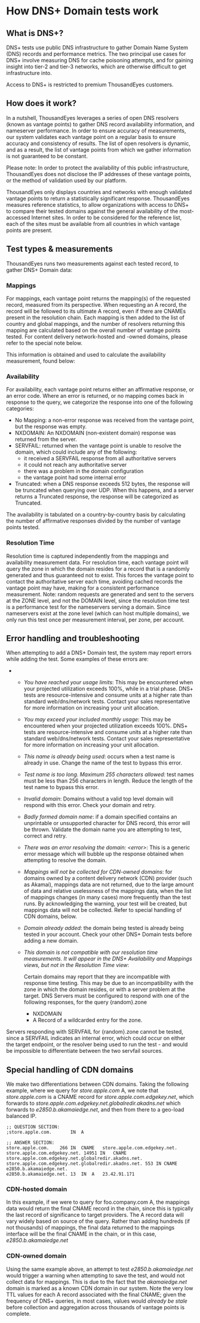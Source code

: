 # How DNS+ Domain tests work

## What is DNS+?

DNS+ tests use public DNS infrastructure to gather Domain Name System \(DNS\) records and performance metrics.  The two principal use cases for DNS+ involve measuring DNS for cache poisoning attempts, and for gaining insight into tier-2 and tier-3 networks, which are otherwise difficult to get infrastructure into.  

Access to DNS+ is restricted to premium ThousandEyes customers.

## How does it work?

In a nutshell, ThousandEyes leverages a series of open DNS resolvers \(known as vantage points\) to gather DNS record availability information, and nameserver performance. In order to ensure accuracy of measurements, our system validates each vantage point on a regular basis to ensure accuracy and consistency of results. The list of open resolvers is dynamic, and as a result, the list of vantage points from which we gather information is not guaranteed to be constant.

Please note: In order to protect the availability of this public infrastructure, ThousandEyes does not disclose the IP addresses of these vantage points, or the method of validation used by our platform.

ThousandEyes only displays countries and networks with enough validated vantage points to return a statistically significant response.  ThousandEyes measures reference statistics, to allow organizations with access to DNS+ to compare their tested domains against the general availability of the most-accessed Internet sites. In order to be considered for the reference list, each of the sites must be available from all countries in which vantage points are present.

## Test types & measurements

ThousandEyes runs two measurements against each tested record, to gather DNS+ Domain data:

### Mappings

For mappings, each vantage point returns the mapping\(s\) of the requested record, measured from its perspective. When requesting an A record, the record will be followed to its ultimate A record, even if there are CNAMEs present in the resolution chain. Each mapping is then added to the list of country and global mappings, and the number of resolvers returning this mapping are calculated based on the overall number of vantage points tested.  For content delivery network-hosted and -owned domains, please refer to the special note below.

This information is obtained and used to calculate the availability measurement, found below:

### Availability

For availability, each vantage point returns either an affirmative response, or an error code.  Where an error is returned, or no mapping comes back in response to the query, we categorize the response into one of the following categories:

* No Mapping: a non-error response was received from the vantage point, but the response was empty.
* NXDOMAIN: An NXDOMAIN \(non-existent domain\) response was returned from the server.
* SERVFAIL: returned when the vantage point is unable to resolve the domain, which could include any of the following:
  * it received a SERVFAIL response from all authoritative servers
  * it could not reach any authoritative server
  * there was a problem in the domain configuration
  * the vantage point had some internal error
* Truncated: when a DNS response exceeds 512 bytes, the response will be truncated when querying over UDP.  When this happens, and a server returns a Truncated response, the response will be categorized as Truncated.

The availability is tabulated on a country-by-country basis by calculating the number of affirmative responses divided by the number of vantage points tested.

### Resolution Time

Resolution time is captured independently from the mappings and availability measurement data.  For resolution time, each vantage point will query the zone in which the domain resides for a record that is a randomly generated and thus guaranteed not to exist. This forces the vantage point to contact the authoritative server each time, avoiding cached records the vantage point may have, making for a consistent performance measurement. Note: random requests are generated and sent to the servers at the ZONE level, and not the DOMAIN level, since the resolution time test is a performance test for the nameservers serving a domain. Since nameservers exist at the zone level \(which can host multiple domains\), we only run this test once per measurement interval, per zone, per account.

## Error handling and troubleshooting

When attempting to add a DNS+ Domain test, the system may report errors while adding the test. Some examples of these errors are:

* * _You have reached your usage limits_:  This may be encountered when your projected utilization exceeds 100%, while in a trial phase.  DNS+ tests are resource-intensive and consume units at a higher rate than standard web/dns/network tests.  Contact your sales representative for more information on increasing your unit allocation.
  * _You may exceed your included monthly usage_: This may be encountered when your projected utilization exceeds 100%.  DNS+ tests are resource-intensive and consume units at a higher rate than standard web/dns/network tests.  Contact your sales representative for more information on increasing your unit allocation.
  * _This name is already being used_: occurs when a test name is already in use.  Change the name of the test to bypass this error.
  * _Test name is too long. Maximum 255 characters allowed:_ test names must be less than 256 characters in length.  Reduce the length of the test name to bypass this error.
  * _Invalid domain_: Domains without a valid top level domain will respond with this error.  Check your domain and retry.
  * _Badly formed domain name_: if a domain specified contains an unprintable or unsupported character for DNS record, this error will be thrown.  Validate the domain name you are attempting to test, correct and retry.
  * _There was an error resolving the domain: &lt;error&gt;_: This is a generic error message which will bubble up the response obtained when attempting to resolve the domain. 
  * _Mappings will not be collected for CDN-owned domains_: for domains owned by a content delivery network \(CDN\) provider \(such as Akamai\), mappings data are not returned, due to the large amount of data and relative uselessness of the mappings data, when the list of mappings changes \(in many cases\) more frequently than the test runs.  By acknowledging the warning, your test will be created, but mappings data will not be collected.  Refer to special handling of CDN domains, below.
  * _Domain already added_: the domain being tested is already being tested in your account.  Check your other DNS+ Domain tests before adding a new domain.
  * _This domain is not compatible with our resolution time measurements. It will appear in the DNS+ Availability and Mappings views, but not in the Resolution Time view_:

    Certain domains may report that they are incompatible with response time testing. This may be due to an incompatibility with the zone in which the domain resides, or with a server problem at the target. DNS Servers must be configured to respond with one of the following responses, for the query {random}.zone

    * NXDOMAIN
    * A Record of a wildcarded entry for the zone.

 Servers responding with SERVFAIL for {random}.zone cannot be tested, since a SERVFAIL indicates an internal error, which could occur on either the target endpoint, or the resolver being used to run the test - and would be impossible to differentiate between the two servfail sources.

##  Special handling of CDN domains

We make two differentiations between CDN domains.  Taking the following example, where we query for _store.apple.com_ A, we note that _store.apple.com_ is a CNAME record for _store.apple.com.edgekey.net_, which forwards to _store.apple.com.edgekey.net.globalredir.akadns.net_ which forwards to _e2850.b.akamaiedge.net_, and then from there to a geo-load balanced IP.

```text
;; QUESTION SECTION:
;store.apple.com.		IN	A

;; ANSWER SECTION:
store.apple.com.	266	IN	CNAME	store.apple.com.edgekey.net.
store.apple.com.edgekey.net. 14951 IN	CNAME	store.apple.com.edgekey.net.globalredir.akadns.net.
store.apple.com.edgekey.net.globalredir.akadns.net. 553	IN CNAME e2850.b.akamaiedge.net.
e2850.b.akamaiedge.net.	13	IN	A	23.42.91.171
```

### CDN-hosted domain

In this example, if we were to query for foo.company.com A, the mappings data would return the final CNAME record in the chain, since this is typically the last record of significance to target providers.  The A record data will vary widely based on source of the query.  Rather than adding hundreds \(if not thousands\) of mappings, the final data returned to the mappings interface will be the final CNAME in the chain, or in this case, _e2850.b.akamaiedge.net_

### CDN-owned domain

Using the same example above, an attempt to test _e2850.b.akamaiedge.net_ would trigger a warning when attempting to save the test, and would not collect data for mappings. This is due to the fact that the _akamaiedge.net_ domain is marked as a known CDN domain in our system.  Note the very low TTL values for each A record associated with the final CNAME; given the frequency of DNS+ queries, in most cases, values would _already be stale_ before collection and aggregation across thousands of vantage points is complete.

